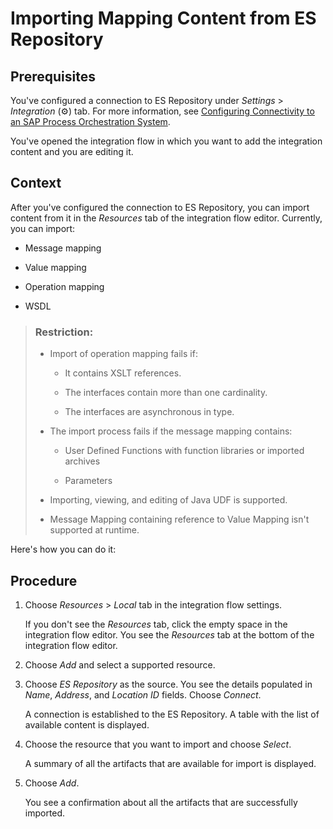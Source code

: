 <!-- loioe18fc05c3ae04c4bb40f12923aaa908c -->

<link rel="stylesheet" type="text/css" href="../../css/sap-icons.css"/>

# Importing Mapping Content from ES Repository



<a name="loioe18fc05c3ae04c4bb40f12923aaa908c__prereq_omf_d5b_wcb"/>

## Prerequisites

You've configured a connection to ES Repository under *Settings* \> *Integration* \(:gear:\) tab. For more information, see [Configuring Connectivity to an SAP Process Orchestration System](configuring-connectivity-to-an-sap-process-orchestration-system-8c36fd2.md).

You've opened the integration flow in which you want to add the integration content and you are editing it.



## Context

After you've configured the connection to ES Repository, you can import content from it in the *Resources* tab of the integration flow editor. Currently, you can import:

-   Message mapping

-   Value mapping

-   Operation mapping

-   WSDL


> ### Restriction:  
> -   Import of operation mapping fails if:
> 
>     -   It contains XSLT references.
> 
>     -   The interfaces contain more than one cardinality.
>     -   The interfaces are asynchronous in type.
> 
> -   The import process fails if the message mapping contains:
> 
>     -   User Defined Functions with function libraries or imported archives
> 
>     -   Parameters
> 
> 
> -   Importing, viewing, and editing of Java UDF is supported.
> 
> -   Message Mapping containing reference to Value Mapping isn't supported at runtime.

Here's how you can do it:



## Procedure

1.  Choose *Resources* \> *Local* tab in the integration flow settings.

    If you don't see the *Resources* tab, click the empty space in the integration flow editor. You see the *Resources* tab at the bottom of the integration flow editor.

2.  Choose *Add* and select a supported resource.

3.  Choose *ES Repository* as the source. You see the details populated in *Name*, *Address*, and *Location ID* fields. Choose *Connect*.

    A connection is established to the ES Repository. A table with the list of available content is displayed.

4.  Choose the resource that you want to import and choose *Select*.

    A summary of all the artifacts that are available for import is displayed.

5.  Choose *Add*.

    You see a confirmation about all the artifacts that are successfully imported.


